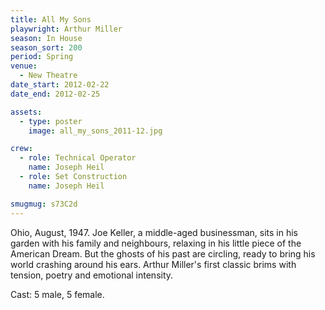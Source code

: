 ```yaml
---
title: All My Sons
playwright: Arthur Miller
season: In House
season_sort: 200
period: Spring
venue:
  - New Theatre
date_start: 2012-02-22
date_end: 2012-02-25

assets:
  - type: poster
    image: all_my_sons_2011-12.jpg

crew:
  - role: Technical Operator
    name: Joseph Heil
  - role: Set Construction
    name: Joseph Heil

smugmug: s73C2d
---
```


Ohio, August, 1947. Joe Keller, a middle-aged businessman, sits in his garden with his family and neighbours, relaxing in his little piece of the American Dream. But the ghosts of his past are circling, ready to bring his world crashing around his ears. Arthur Miller's first classic brims with tension, poetry and emotional intensity.

Cast: 5 male, 5 female.
